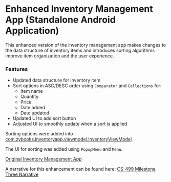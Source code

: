 # Enhanced Inventory Management App (Standalone Android Application)
This enhanced version of the inventory management app makes changes to the data structure of inventory items and introduces sorting algorithms improve item organization and the user experience.


### Features
- Updated data structure for inventory item
- Sort options in ASC/DESC order using `Comparator` and `Collections` for:
	- Item name
	- Quantity
	- Price
	- Date added
	- Date updated
- Updated UI to add sort button
- Adjusted UI to smoothly update when a sort is applied

Sorting options were added into [com.zybooks.inventoryapp.viewmodel.InventoryViewModel](https://github.com/johnathanki/johnathanki.github.io/blob/main/Artifact_2/enhanced/InventoryApp/app/src/main/java/com/zybooks/inventoryapp/viewmodel/InventoryViewModel.java)

The UI for sorting was added using `PopupMenu` and `Menu`.


[Original Inventory Management App](https://github.com/johnathanki/johnathanki.github.io/blob/main/Artifact_2/original/README.md)

A narrative for this enhancement can be found here: [CS-499 Milestone Three Narrative](https://github.com/johnathanki/johnathanki.github.io/blob/main/Artifact_2/CS-499%20Milestone%20Three%20Narrative.docx)


